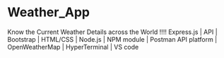 # Weather_App
Know the Current Weather Details across the World !!!!   Express.js |  API | Bootstrap | HTML/CSS |  Node.js | NPM module | Postman API platform | OpenWeatherMap | HyperTerminal | VS code  
